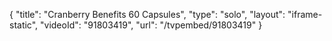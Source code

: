 {
    "title": "Cranberry Benefits  60 Capsules",
    "type": "solo",
    "layout": "iframe-static",
    "videoId": "91803419",
    "url": "\/tvpembed\/91803419"
}